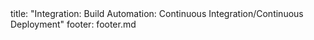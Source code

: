 <frontmatter>
title: "Integration: Build Automation: Continuous Integration/Continuous Deployment"
footer: footer.md
</frontmatter>

<include src="unit-inPage-asFlat.md" boilerplate />